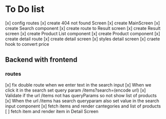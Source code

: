 # To Do list
[x] config routes
[x] create 404 not found Screen
[x] create MainScreen
[x] create Search component
[x] create route to Result screen
[x] create Result screen
[x] create Product List component
[x] create Product component
[x] create detail route
[x] create detail screen 
	[x] styles detail screen
[x] craete hook to convert price

## Backend with frontend
### routes
[x] fix double route when we enter text in the search input
[x] When we click it in the search set query param /items?search=(encode url)
[x] Validate if the url /items not has queryParams so not show list of products 
[x] When the url /items has search queryparam also set value in the search input component
[x] fetch items and render cantegories and list of products
[ ] fetch item and render item in Detail Screen
